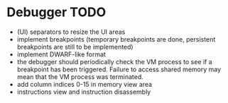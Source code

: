 # Debugger TODO

- (UI) separators to resize the UI areas
- implement breakpoints (temporary breakpoints are done, persistent breakpoints are still to be implemented)
- implement DWARF-like format
- the debugger should periodically check the VM process to see if a breakpoint has been triggered. Failure to access shared memory may mean that the VM process was terminated.
- add column indices 0-15 in memory view area
- instructions view and instruction disassembly

